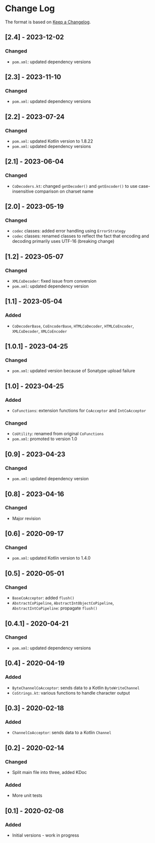 # Change Log

The format is based on [Keep a Changelog](http://keepachangelog.com/).

## [2.4] - 2023-12-02
### Changed
- `pom.xml`: updated dependency versions

## [2.3] - 2023-11-10
### Changed
- `pom.xml`: updated dependency versions

## [2.2] - 2023-07-24
### Changed
- `pom.xml`: updated Kotlin version to 1.8.22
- `pom.xml`: updated dependency versions

## [2.1] - 2023-06-04
### Changed
- `CoDecoders.kt`: changed `getDecoder()` and `getEncoder()` to use case-insensitive comparison on charset name

## [2.0] - 2023-05-19
### Changed
- `codec` classes: added error handling using `ErrorStrategy`
- `codec` classes: renamed classes to reflect the fact that encoding and decoding primarily uses UTF-16
  (breaking change)

## [1.2] - 2023-05-07
### Changed
- `XMLCoDecoder`: fixed issue from conversion
- `pom.xml`: updated dependency version

## [1.1] - 2023-05-04
### Added
- `CoDecoderBase`, `CoEncoderBase`, `HTMLCoDecoder`, `HTMLCoEncoder`, `XMLCoDecoder`, `XMLCoEncoder`

## [1.0.1] - 2023-04-25
### Changed
- `pom.xml`: updated version because of Sonatype upload failure

## [1.0] - 2023-04-25
### Added
- `CoFunctions`: extension functions for `CoAcceptor` and `IntCoAcceptor`
### Changed
- `CoUtility`: renamed from original `CoFunctions`
- `pom.xml`: promoted to version 1.0

## [0.9] - 2023-04-23
### Changed
- `pom.xml`: updated dependency version

## [0.8] - 2023-04-16
### Changed
- Major revision

## [0.6] - 2020-09-17
### Changed
- `pom.xml`: updated Kotlin version to 1.4.0

## [0.5] - 2020-05-01
### Changed
- `BaseCoAcceptor`: added `flush()`
- `AbstractCoPipeline`, `AbstractIntObjectCoPipeline`, `AbstractIntCoPipeline`: propagate `flush()`

## [0.4.1] - 2020-04-21
### Changed
- `pom.xml`: updated dependency versions

## [0.4] - 2020-04-19
### Added
- `ByteChannelCoAcceptor`: sends data to a Kotlin `ByteWriteChannel`
- `CoStrings.kt`: various functions to handle character output

## [0.3] - 2020-02-18
### Added
- `ChannelCoAcceptor`: sends data to a Kotlin `Channel`

## [0.2] - 2020-02-14
### Changed
- Split main file into three, added KDoc
### Added
- More unit tests

## [0.1] - 2020-02-08
### Added
- Initial versions - work in progress
